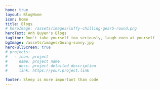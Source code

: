 ```yaml
---
home: true
layout: BlogHome
icon: home
title: Blogs
# heroImage: /assets/images/luffy-chilling-gear5-round.png
heroText: Anh Quyen's Blogs
tagline: Don't take yourself too seriously, laugh even at yourself
bgImage: /assets/images/Going-sunny.jpg
heroFullScreen: true
# projects:
#   - icon: project
#     name: project name
#     desc: project detailed description
#     link: https://your.project.link

footer: Sleep is more important than code
---
```


